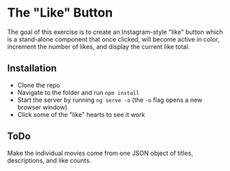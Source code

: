 # The "Like" Button
The goal of this exercise is to create an Instagram-style "like" button which is a stand-alone component that once clicked, will become active in color, increment the number of likes, and display the current like total.

## Installation
- Clone the repo
- Navigate to the folder and run `npm install`
- Start the server by running `ng serve -o` (the `-o` flag opens a new browser window)
- Click some of the "like" hearts to see it work

## ToDo
Make the individual movies come from one JSON object of titles, descriptions, and like counts.
